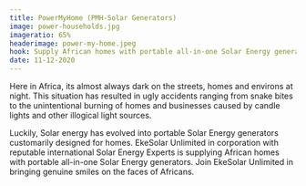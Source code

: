 ```yaml
---
title: PowerMyHome (PMH-Solar Generators)
image: power-households.jpg
imageratio: 65%
headerimage: power-my-home.jpeg
hook: Supply African homes with portable all-in-one Solar Energy generators!
date: 11-12-2020
---
```


Here in Africa, its almost always dark on the streets, homes and environs at night. This situation has resulted in ugly accidents ranging from snake bites to the unintentional burning of homes and businesses caused by candle lights and other illogical light sources.

Luckily, Solar energy has evolved into portable Solar Energy generators customarily designed for homes. EkeSolar Unlimited in corporation with reputable international Solar Energy Experts is supplying African homes with portable all-in-one Solar Energy generators. Join EkeSolar Unlimited in bringing genuine smiles on the faces of Africans.
